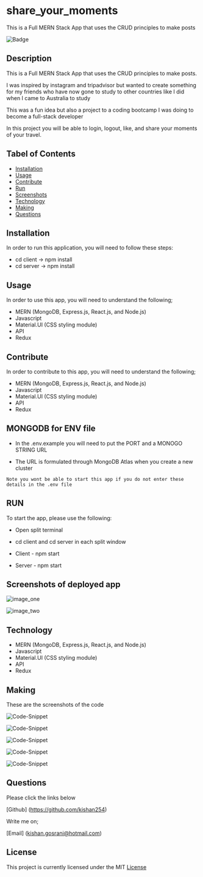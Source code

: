 # share_your_moments

This is a Full MERN Stack App that uses the CRUD principles to make posts

![Badge](https://img.shields.io/github/license/kishan254/lets_manage_my_employees)

## Description

This is a Full MERN Stack App that uses the CRUD principles to make posts.

I was inspired by instagram and tripadvisor but wanted to create something for my friends who have now gone to study to other countries like I did when I came to Australia to study

This was a fun idea but also a project to a coding bootcamp I was doing to become a full-stack developer

In this project you will be able to login, logout, like, and share your moments of your travel.


## Tabel of Contents

* [Installation](#installation)
* [Usage](#usage)
* [Contribute](#contribute)
* [Run](#Run)
* [Screenshots](#screenshots)
* [Technology](#technology)
* [Making](#making)
* [Questions](#questions)

## Installation

In order to run this application, you will need to follow these steps:

- cd client -> npm install
- cd server -> npm install


## Usage

In order to use this app, you will need to understand the following;

- MERN (MongoDB, Express.js, React.js, and Node.js)
- Javascript
- Material.UI (CSS styling module)
- API
- Redux

## Contribute

In order to contribute to this app, you will need to understand the following;

- MERN (MongoDB, Express.js, React.js, and Node.js)
- Javascript
- Material.UI (CSS styling module)
- API
- Redux

## MONGODB for ENV file

- In the .env.example you will need to put the PORT and a MONOGO STRING URL

- The URL is formulated through MongoDB Atlas when you create a new cluster

`Note you wont be able to start this app if you do not enter these details in the .env file`


## RUN

To start the app, please use the following:

- Open split terminal

- cd client and cd server in each split window

- Client - npm start

- Server - npm start

## Screenshots of deployed app

![image_one]()

![image_two]()


## Technology

- MERN (MongoDB, Express.js, React.js, and Node.js)
- Javascript
- Material.UI (CSS styling module)
- API
- Redux

## Making

These are the screenshots of the code 


![Code-Snippet]()



![Code-Snippet]()



![Code-Snippet]()



![Code-Snippet]()



![Code-Snippet]()

## Questions

Please click the links below

[Github] (https://github.com/kishan254)

Write me on;

[Email] (kishan.gosrani@hotmail.com)

## License

This project is currently licensed under the MIT [License](https://choosealicense.com/licenses/mit/)
